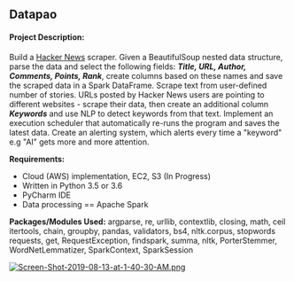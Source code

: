 ## Datapao 
#### Project Description:
Build a [Hacker News](https://news.ycombinator.com) scraper. Given a BeautifulSoup nested data structure, parse the data and select the following fields: ***Title, URL, Author, Comments, Points, Rank***,  create columns based on these names and save the scraped data in a Spark DataFrame.  Scrape text from user-defined number of stories.  URLs posted by Hacker News users are pointing to different websites - scrape their data, then create an additional column ***Keywords*** and use NLP to detect keywords from that text. Implement an execution scheduler that automatically re-runs the program and saves the latest data. Create an alerting system, which alerts every time a "keyword" e.g "AI" gets more and more attention. 

**Requirements:**
 - Cloud (AWS) implementation, EC2, S3 (In Progress)
 - Written in Python 3.5 or 3.6
 - PyCharm IDE
 - Data processing == Apache Spark

**Packages/Modules Used:**
argparse, re, urllib, contextlib, closing, math, ceil
itertools, chain, groupby, pandas, validators, bs4, nltk.corpus, stopwords
requests, get, RequestException, findspark, summa, nltk,
PorterStemmer, WordNetLemmatizer, SparkContext, SparkSession

[![Screen-Shot-2019-08-13-at-1-40-30-AM.png](https://i.postimg.cc/d3L30qLW/Screen-Shot-2019-08-13-at-1-40-30-AM.png)](https://postimg.cc/MfJqPJ0R)
